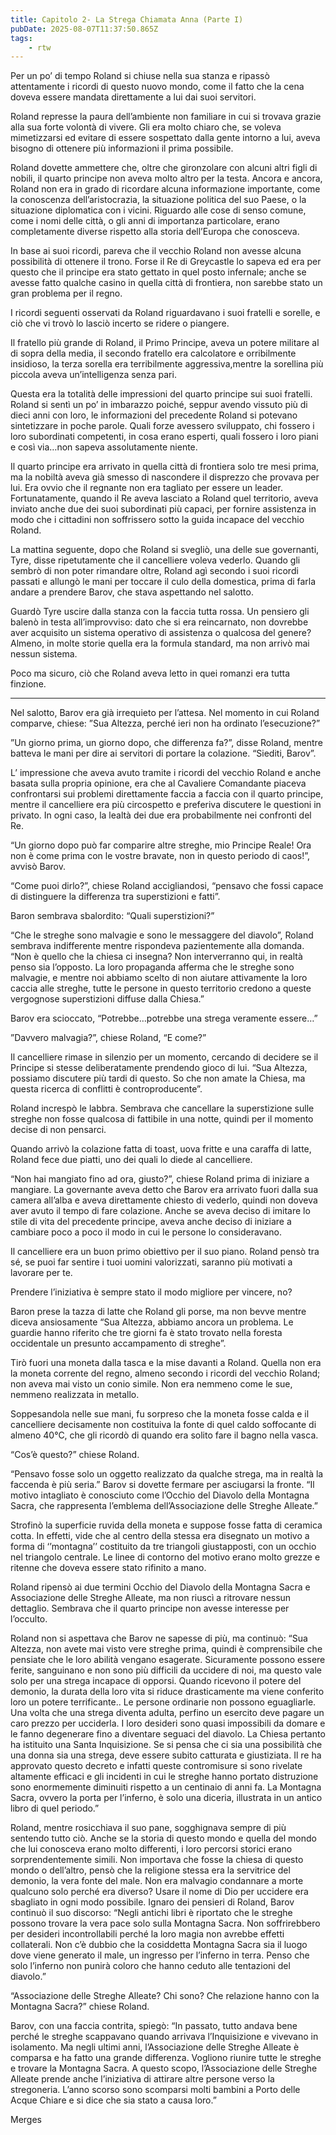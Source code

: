 ```yaml
---
title: Capitolo 2- La Strega Chiamata Anna (Parte I)
pubDate: 2025-08-07T11:37:50.865Z
tags:
    - rtw
---
```







Per un po’ di tempo Roland si chiuse nella sua stanza e ripassò attentamente i ricordi di questo nuovo mondo, come il fatto che la cena doveva essere mandata direttamente a lui dai suoi servitori.


Roland represse la paura dell’ambiente non familiare in cui si trovava grazie alla sua forte volontà di vivere. Gli era molto chiaro che, se voleva mimetizzarsi ed evitare di essere sospettato dalla gente intorno a lui, aveva bisogno di ottenere più informazioni il prima possibile.


Roland dovette ammettere che, oltre che gironzolare con alcuni altri figli di nobili, il quarto principe non aveva molto altro per la testa. Ancora e ancora, Roland non era in grado di ricordare alcuna informazione importante, come la conoscenza dell’aristocrazia, la situazione politica del suo Paese, o la situazione diplomatica con i vicini. Riguardo alle cose di senso comune, come i nomi delle città, o gli anni di importanza particolare, erano completamente diverse rispetto alla storia dell’Europa che conosceva.


In base ai suoi ricordi, pareva che il vecchio Roland non avesse alcuna possibilità di ottenere il trono. Forse il Re di Greycastle lo sapeva ed era per questo che il principe era stato gettato in quel posto infernale; anche se avesse fatto qualche casino in quella città di frontiera, non sarebbe stato un gran problema per il regno.


I ricordi seguenti osservati da Roland riguardavano i suoi fratelli e sorelle, e ciò che vi trovò lo lasciò incerto se ridere o piangere.


Il fratello più grande di Roland, il Primo Principe, aveva un potere militare al di sopra della media, il secondo fratello era calcolatore e orribilmente insidioso, la terza sorella era terribilmente aggressiva,mentre la sorellina più piccola aveva un’intelligenza senza pari.


Questa era la totalità delle impressioni del quarto principe sui suoi fratelli. Roland si sentì un po’ in imbarazzo poiché, seppur avendo vissuto più di dieci anni  con loro, le informazioni del precedente Roland si potevano sintetizzare in poche parole. Quali forze avessero sviluppato, chi fossero i loro subordinati competenti, in cosa erano esperti, quali fossero i loro piani e così via…non sapeva assolutamente niente.


Il quarto principe era arrivato in quella città di frontiera solo tre mesi prima, ma la nobiltà aveva già smesso di nascondere il disprezzo che provava per lui. Era ovvio che il regnante non era tagliato per essere un leader. Fortunatamente, quando il Re aveva lasciato a Roland quel territorio, aveva inviato anche due dei suoi subordinati più capaci, per fornire assistenza in modo che i cittadini non soffrissero sotto la guida incapace del vecchio Roland.


La mattina seguente, dopo che Roland si svegliò, una delle sue governanti, Tyre, disse ripetutamente che il cancelliere voleva vederlo. Quando gli sembrò di non poter rimandare oltre, Roland agì secondo i suoi ricordi passati e allungò le mani per toccare il culo della domestica, prima di farla andare a prendere Barov, che stava aspettando nel salotto.


Guardò Tyre uscire dalla stanza con la faccia tutta rossa. Un pensiero gli balenò in testa all’improvviso: dato che si era reincarnato, non dovrebbe aver acquisito un sistema operativo di assistenza o qualcosa del genere? Almeno, in molte storie quella era la formula standard, ma non arrivò mai nessun sistema.


Poco ma sicuro, ciò che Roland aveva letto in quei romanzi era tutta finzione.






****


Nel salotto, Barov era già irrequieto per l’attesa. Nel momento in cui Roland comparve, chiese: ”Sua Altezza, perché ieri non ha ordinato l’esecuzione?”


”Un giorno prima, un giorno dopo, che differenza fa?”, disse Roland, mentre batteva le mani per dire ai servitori di portare la colazione. “Siediti, Barov”.


L’ impressione che aveva avuto tramite i ricordi del vecchio Roland e anche basata sulla propria opinione, era che al Cavaliere Comandante piaceva confrontarsi sui problemi direttamente faccia a faccia con il quarto principe, mentre il cancelliere era più circospetto e preferiva discutere le questioni in privato. In ogni caso, la lealtà dei due era probabilmente nei confronti del Re.


“Un giorno dopo può far comparire altre streghe, mio Principe Reale! Ora non è come prima con le vostre bravate, non in questo periodo di caos!”, avvisò Barov.


“Come puoi dirlo?”, chiese Roland accigliandosi, “pensavo che fossi capace di distinguere la differenza tra superstizioni e fatti”.


Baron sembrava sbalordito: “Quali superstizioni?”


“Che le streghe sono malvagie e sono le messaggere del diavolo”, Roland sembrava indifferente mentre rispondeva pazientemente alla domanda. “Non è quello che la chiesa ci insegna? Non interverranno qui, in realtà penso sia l’opposto. La loro propaganda afferma che le streghe sono malvagie, e mentre noi abbiamo scelto di non aiutare attivamente la loro caccia alle streghe, tutte le persone in questo territorio credono a queste vergognose superstizioni diffuse dalla Chiesa.”


Barov era scioccato, “Potrebbe…potrebbe una strega veramente essere…”


”Davvero malvagia?”, chiese Roland, “E come?”


Il cancelliere rimase in silenzio per un momento, cercando di decidere se il Principe si stesse deliberatamente prendendo gioco di lui. “Sua Altezza, possiamo discutere più tardi di questo. So che non amate la Chiesa, ma questa ricerca di conflitti è controproducente”.


Roland increspò le labbra. Sembrava che cancellare la superstizione sulle streghe non fosse qualcosa di fattibile in una notte, quindi per il momento decise di non pensarci.


Quando arrivò la colazione fatta di toast, uova fritte e una caraffa di latte, Roland fece due piatti, uno dei quali lo diede al cancelliere.


“Non hai mangiato fino ad ora, giusto?”, chiese Roland prima di iniziare a mangiare. La governante aveva detto che Barov era arrivato fuori dalla sua camera all’alba e aveva direttamente chiesto di vederlo, quindi non doveva aver avuto il tempo di fare colazione. Anche se aveva deciso di imitare lo stile di vita del precedente principe, aveva anche deciso di iniziare a cambiare poco a poco il modo in cui le persone lo consideravano.


Il cancelliere era un buon primo obiettivo per il suo piano. Roland pensò tra sé, se puoi far sentire i tuoi uomini valorizzati, saranno più motivati a lavorare per te.


Prendere l’iniziativa è sempre stato il modo migliore per vincere, no?


Baron prese la tazza di latte che Roland gli porse, ma non bevve mentre diceva ansiosamente “Sua Altezza, abbiamo ancora un problema. Le guardie hanno riferito che tre giorni fa è stato trovato nella foresta occidentale un presunto accampamento di streghe”.


Tirò fuori una moneta dalla tasca e la mise davanti a Roland. Quella non era la moneta corrente del regno, almeno secondo i ricordi del vecchio Roland; non aveva mai visto un conio simile. Non era nemmeno come le sue, nemmeno realizzata in metallo.


Soppesandola nelle sue mani, fu sorpreso che la moneta fosse calda e il cancelliere decisamente non costituiva la fonte di quel caldo soffocante di almeno 40°C, che gli ricordò di quando era solito fare il bagno nella vasca.


“Cos’è questo?” chiese Roland.


“Pensavo fosse solo un oggetto realizzato da qualche strega, ma in realtà la faccenda è più seria.” Barov si dovette fermare per asciugarsi la fronte. “Il motivo intagliato è conosciuto come l’Occhio del Diavolo della Montagna Sacra, che rappresenta l’emblema dell’Associazione delle Streghe Alleate.”


Strofinò la superficie ruvida della moneta e suppose fosse fatta di ceramica cotta. In effetti, vide che al centro della stessa era disegnato un motivo a forma di ‘’montagna’’ costituito da tre triangoli giustapposti, con un occhio nel triangolo centrale. Le linee di contorno del motivo erano molto grezze e ritenne che doveva essere stato rifinito a mano.


Roland ripensò ai due termini Occhio del Diavolo della Montagna Sacra e Associazione delle Streghe Alleate, ma non riuscì a ritrovare nessun dettaglio. Sembrava che il quarto principe non avesse interesse per l’occulto.


Roland non si aspettava che Barov ne sapesse di più, ma continuò: “Sua Altezza, non avete mai visto vere streghe prima, quindi è comprensibile che pensiate che le loro abilità vengano esagerate. Sicuramente possono essere ferite, sanguinano e non sono più difficili da uccidere di noi, ma questo vale solo per una strega incapace di opporsi. Quando ricevono il potere del demonio, la durata della loro vita si riduce drasticamente ma viene conferito loro un potere terrificante.. Le persone ordinarie non possono eguagliarle. Una volta che una strega diventa adulta, perfino un esercito deve pagare un caro prezzo per ucciderla. I loro desideri sono quasi impossibili da domare e le fanno degenerare fino a diventare seguaci del diavolo. La Chiesa pertanto ha istituito una Santa Inquisizione. Se si pensa che ci sia una possibilità che una donna sia una strega, deve essere subito catturata e giustiziata. Il re ha approvato questo decreto e infatti queste contromisure si sono rivelate altamente efficaci e gli incidenti in cui le streghe hanno portato distruzione sono enormemente diminuiti rispetto a un centinaio di anni fa. La Montagna Sacra, ovvero la porta per l’inferno, è solo una diceria, illustrata in un antico libro di quel periodo.”


Roland, mentre rosicchiava il suo pane, sogghignava sempre di più sentendo tutto ciò. Anche se la storia di questo mondo e quella del mondo che lui conosceva erano molto differenti, i loro percorsi storici erano sorprendentemente simili. Non importava che fosse la chiesa di questo mondo o dell’altro, pensò che la religione stessa era la servitrice del demonio, la vera fonte del male. Non era malvagio condannare a morte qualcuno solo perché era diverso? Usare il nome di Dio per uccidere era sbagliato in ogni modo possibile. Ignaro dei pensieri di Roland, Barov continuò il suo discorso: “Negli antichi libri è riportato che le streghe possono trovare la vera pace solo sulla Montagna Sacra. Non soffrirebbero per desideri incontrollabili perché la loro magia non avrebbe effetti collaterali. Non c’è dubbio che la cosiddetta Montagna Sacra sia il luogo dove viene generato il male, un ingresso per l’inferno in terra. Penso che solo l’inferno non punirà coloro che hanno ceduto alle tentazioni del diavolo.”


“Associazione delle Streghe Alleate? Chi sono? Che relazione hanno con la Montagna Sacra?” chiese Roland.


Barov, con una faccia contrita, spiegò: “In passato, tutto andava bene perché le streghe scappavano quando arrivava l’Inquisizione e vivevano in isolamento. Ma negli ultimi anni, l’Associazione delle Streghe Alleate è comparsa e ha fatto una grande differenza. Vogliono riunire tutte le streghe e trovare la Montagna Sacra. A questo scopo, l’Associazione delle Streghe Alleate prende anche l’iniziativa di attirare altre persone verso la stregoneria. L’anno scorso sono scomparsi molti bambini a Porto delle Acque Chiare e si dice che sia stato a causa loro.”






Merges












                                


                                




